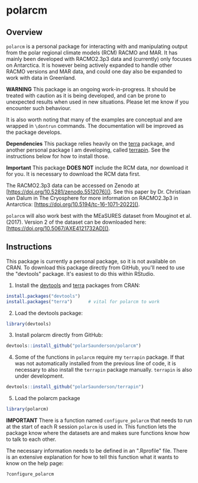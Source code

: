 # polarcm

## Overview
`polarcm` is a personal package for interacting with and manipulating output 
from the polar regional climate models (RCM) RACMO and MAR. It has mainly been 
developed with RACMO2.3p3 data and (currently) only focuses on Antarctica. It is 
however being actively expanded to handle other RACMO versions and MAR data, and
could one day also be expanded to work with data in Greenland.

**WARNING** 
This package is an ongoing work-in-progress. It should be treated with caution 
as it is being developed, and can be prone to unexpected results when used in 
new situations. Please let me know if you encounter such behaviour.

It is also worth noting that many of the examples are conceptual and are wrapped
in `\dontrun` commands. The documentation will be improved as the package 
develops.

**Dependencies**
This package relies heavily on the [terra](https://rspatial.org) package, and 
another personal package I am developing, called [terrapin](https://github.com/polarSaunderson/terrapin). See the instructions
below for how to install those.

**Important** 
This package **DOES NOT** include the RCM data, nor download it for you. It is
necessary to download the RCM data first. 

The RACMO2.3p3 data can be accessed on Zenodo at 
[https://doi.org/10.5281/zenodo.5512076](). 
See this paper by Dr. Christiaan van Dalum in The Cryosphere for more 
information on RACMO2.3p3 in Antarctica: 
[https://doi.org/10.5194/tc-16-1071-2022](). 

`polarcm` will also work best with the MEaSURES dataset from Mouginot et al. 
(2017).
Version 2 of the dataset can be downloaded here:
[https://doi.org/10.5067/AXE4121732AD]().

## Instructions
This package is currently a personal package, so it is not available on CRAN.
To download this package directly from GitHub, you'll need to use the "devtools" package.
It's easiest to do this within RStudio.

1) Install the [devtools](https://github.com/hadley/devtools) and [terra](https://rspatial.org) packages from CRAN: 
``` R
install.packages("devtools")
install.packages("terra")      # vital for polarcm to work
```

2) Load the devtools package:
```R
library(devtools)
```

3) Install polarcm directly from GitHub:
```R
devtools::install_github("polarSaunderson/polarcm")
```

4) Some of the functions in `polarcm` require my `terrapin` package. If that
was not automatically installed from the previous line of code, it is 
necessary to also install the `terrapin` package manually. `terrapin` is also
under development.
```R
devtools::install_github("polarSaunderson/terrapin")
```

5) Load the polarcm package
```R
library(polarcm)
```

**IMPORTANT**
There is a function named `configure_polarcm` that needs to run at the start of
each R session `polarcm` is used in. This function lets the package know where 
the datasets are and makes sure functions know how to talk to each other.

The necessary information needs to be defined in an ".Rprofile" file. There is 
an extensive explanation for how to tell this function what it wants to know on 
the help page:
```R
?configure_polarcm
```
